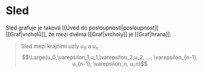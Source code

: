 # Sled
Sled grafuje je taková [[Úvod do posloupností|posloupnost]] [[Graf|vrcholů]], že mezi dvěma [[Graf|vrcholy]] je [[Graf|hrana]].

> Sled mezi krajními uzly $u_0$ a $u_n$
> $$\Large(u_0,\varepsilon_1,u_1,\varepsilon_2,u_2, ..., \varepsilon_{n-1}, u_{n-1}, \varepsilon_n, u_n)$$